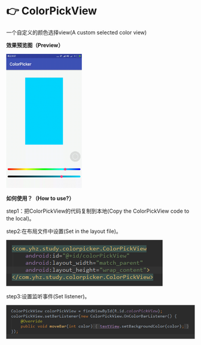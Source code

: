 # 👉 ColorPickView
一个自定义的颜色选择view(A custom selected color view)

**效果预览图（Preview）**

<img src = "https://github.com/droidXZ/ColorPickView/blob/master/screenshoot/colorpick.gif"  width="40%"/>

**如何使用？（How to use?）**

step1：把ColorPickView的代码复制到本地(Copy the ColorPickView code to the local)。

step2:在布局文件中设置(Set in the layout file)。

<img src = "https://github.com/droidXZ/ColorPickView/blob/master/screenshoot/layout.png"/>

step3:设置监听事件(Set listener)。

<img src = "https://github.com/droidXZ/ColorPickView/blob/master/screenshoot/listener.png"/>
